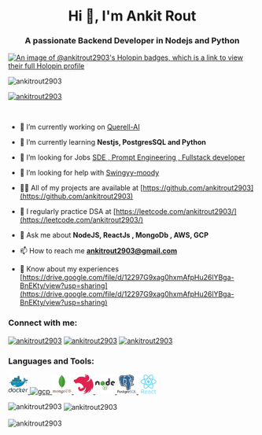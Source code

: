 <h1 align="center">Hi 👋, I'm Ankit Rout</h1>
<h3 align="center">A passionate Backend Developer in Nodejs and Python</h3>

[![An image of @ankitrout2903's Holopin badges, which is a link to view their full Holopin profile](https://holopin.me/ankitrout2903)](https://holopin.io/@ankitrout2903)

<p align="left"> <img src="https://komarev.com/ghpvc/?username=ankitrout2903&label=Profile%20views&color=0e75b6&style=flat" alt="ankitrout2903" /> </p>

<p align="left"> <a href="https://github.com/ryo-ma/github-profile-trophy"><img src="https://github-profile-trophy.vercel.app/?username=ankitrout2903" alt="ankitrout2903" /></a> </p>

<p align="left"> <a href="https://twitter.com/" target="blank"><img src="https://img.shields.io/twitter/follow/?logo=twitter&style=for-the-badge" alt="" /></a> </p>

- 🔭 I’m currently working on [Querell-AI](https://github.com/ankitrout2903/QuerellAI)

- 🌱 I’m currently learning **Nestjs, PostgresSQL and Python**

- 👯 I’m looking for Jobs [SDE , Prompt Engineering , Fullstack developer](https://github.com/ankitrout2903/Swingyy)

- 🤝 I’m looking for help with [Swingyy-moody](https://github.com/ankitrout2903/Swingyy/tree/mood)

- 👨‍💻 All of my projects are available at [https://github.com/ankitrout2903](https://github.com/ankitrout2903)

- 📝 I regularly practice DSA at [https://leetcode.com/ankitrout2903/](https://leetcode.com/ankitrout2903/)

- 💬 Ask me about **NodeJS, ReactJs , MongoDb , AWS, GCP**

- 📫 How to reach me **ankitrout2903@gmail.com**

- 📄 Know about my experiences [https://drive.google.com/file/d/12297G9xag0hxmAfpHu26lYBga-BnEKty/view?usp=sharing](https://drive.google.com/file/d/12297G9xag0hxmAfpHu26lYBga-BnEKty/view?usp=sharing)

<h3 align="left">Connect with me:</h3>
<p align="left">
<a href="https://linkedin.com/in/ankitrout2903" target="blank"><img align="center" src="https://raw.githubusercontent.com/rahuldkjain/github-profile-readme-generator/master/src/images/icons/Social/linked-in-alt.svg" alt="ankitrout2903" height="30" width="40" /></a>
<a href="https://instagram.com/ankitrout2903" target="blank"><img align="center" src="https://raw.githubusercontent.com/rahuldkjain/github-profile-readme-generator/master/src/images/icons/Social/instagram.svg" alt="ankitrout2903" height="30" width="40" /></a>
<a href="https://www.leetcode.com/ankitrout2903" target="blank"><img align="center" src="https://raw.githubusercontent.com/rahuldkjain/github-profile-readme-generator/master/src/images/icons/Social/leet-code.svg" alt="ankitrout2903" height="30" width="40" /></a>
</p>

<h3 align="left">Languages and Tools:</h3>
<p align="left"> <a href="https://www.docker.com/" target="_blank" rel="noreferrer"> <img src="https://raw.githubusercontent.com/devicons/devicon/master/icons/docker/docker-original-wordmark.svg" alt="docker" width="40" height="40"/> </a> <a href="https://cloud.google.com" target="_blank" rel="noreferrer"> <img src="https://www.vectorlogo.zone/logos/google_cloud/google_cloud-icon.svg" alt="gcp" width="40" height="40"/> </a> <a href="https://www.mongodb.com/" target="_blank" rel="noreferrer"> <img src="https://raw.githubusercontent.com/devicons/devicon/master/icons/mongodb/mongodb-original-wordmark.svg" alt="mongodb" width="40" height="40"/> </a> <a href="https://nestjs.com/" target="_blank" rel="noreferrer"> <img src="https://raw.githubusercontent.com/devicons/devicon/master/icons/nestjs/nestjs-plain.svg" alt="nestjs" width="40" height="40"/> </a> <a href="https://nodejs.org" target="_blank" rel="noreferrer"> <img src="https://raw.githubusercontent.com/devicons/devicon/master/icons/nodejs/nodejs-original-wordmark.svg" alt="nodejs" width="40" height="40"/> </a> <a href="https://www.postgresql.org" target="_blank" rel="noreferrer"> <img src="https://raw.githubusercontent.com/devicons/devicon/master/icons/postgresql/postgresql-original-wordmark.svg" alt="postgresql" width="40" height="40"/> </a> <a href="https://reactjs.org/" target="_blank" rel="noreferrer"> <img src="https://raw.githubusercontent.com/devicons/devicon/master/icons/react/react-original-wordmark.svg" alt="react" width="40" height="40"/> </a> </p>

<p><img align="left" src="https://github-readme-stats.vercel.app/api/top-langs?username=ankitrout2903&show_icons=true&locale=en&layout=compact" alt="ankitrout2903" /></p>

<p>&nbsp;<img align="center" src="https://github-readme-stats.vercel.app/api?username=ankitrout2903&show_icons=true&locale=en" alt="ankitrout2903" /></p>

<p><img align="center" src="https://github-readme-streak-stats.herokuapp.com/?user=ankitrout2903&" alt="ankitrout2903" /></p>
